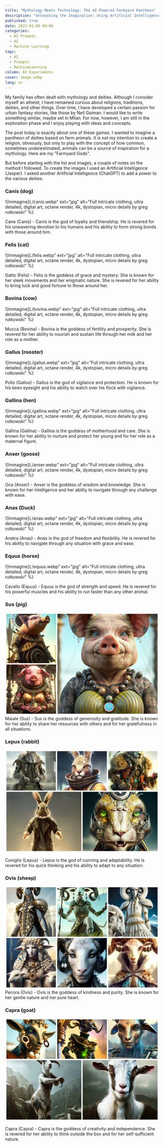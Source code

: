 ```yaml
---
title: "Mythology Meets Technology: The AI-Powered Farmyard Pantheon"
description: "Unleashing the Imagination: Using Artificial Intelligence to Create Mythical Deities"
published: true
date: 2023-01-09 09:00
categories:
  - AI Prompts
  - AI
  - Machine Learning
tags:
  - AI
  - Prompts
  - MachineLearning
column: AI Experiments
cover: image.webp
lang: en
---
```


My family has often dealt with mythology and deities. Although I consider myself an atheist, I have remained curious about religions, traditions, deities, and other things. Over time, I have developed a certain passion for urban fantasy stories, like those by Neil Gaiman. I would like to write something similar, maybe set in Milan. For now, however, I am still in the exploration phase and I enjoy playing with ideas and concepts.

The post today is exactly about one of these games. I wanted to imagine a pantheon of deities based on farm animals. It is not my intention to create a religion, obviously, but only to play with the concept of how common, sometimes underestimated, animals can be a source of inspiration for a mythology. Here are my "Farmyard Gods".

But before starting with the list and images, a couple of notes on the method I followed. To create the images I used an Artificial Intelligence (Jasper). I asked another Artificial Intelligence (ChatGPT) to add a power to the various deities.

### Canis (dog)

![Immagine](./canis.webp" ext="jpg" alt="Full intricate clothing, ultra detailed, digital art, octane render, 4k, dystopian, micro details by greg rutkowski" %}

Cane (Canis) - Canis is the god of loyalty and friendship. He is revered for his unwavering devotion to his humans and his ability to form strong bonds with those around him.

### Felis (cat)

![Immagine](./felis.webp" ext="jpg" alt="Full intricate clothing, ultra detailed, digital art, octane render, 4k, dystopian, micro details by greg rutkowski" %}

Gatto (Felis) - Felis is the goddess of grace and mystery. She is known for her sleek movements and her enigmatic nature. She is revered for her ability to bring luck and good fortune to those around her.

### Bovina (cow)

![Immagine](./bovina.webp" ext="jpg" alt="Full intricate clothing, ultra detailed, digital art, octane render, 4k, dystopian, micro details by greg rutkowski" %}

Mucca (Bovina) - Bovina is the goddess of fertility and prosperity. She is revered for her ability to nourish and sustain life through her milk and her role as a mother.

### Gallus (rooster)

![Immagine](./gallus.webp" ext="jpg" alt="Full intricate clothing, ultra detailed, digital art, octane render, 4k, dystopian, micro details by greg rutkowski" %}

Pollo (Gallus) - Gallus is the god of vigilance and protection. He is known for his keen eyesight and his ability to watch over his flock with vigilance.

### Gallina (hen)

![Immagine](./gallina.webp" ext="jpg" alt="Full intricate clothing, ultra detailed, digital art, octane render, 4k, dystopian, micro details by greg rutkowski" %}

Gallina (Gallina) - Gallina is the goddess of motherhood and care. She is known for her ability to nurture and protect her young and for her role as a maternal figure.

### Anser (goose)

![Immagine](./anser.webp" ext="jpg" alt="Full intricate clothing, ultra detailed, digital art, octane render, 4k, dystopian, micro details by greg rutkowski" %}

Oca (Anser) - Anser is the goddess of wisdom and knowledge. She is known for her intelligence and her ability to navigate through any challenge with ease.

### Anas (Duck)

![Immagine](./anas.webp" ext="jpg" alt="Full intricate clothing, ultra detailed, digital art, octane render, 4k, dystopian, micro details by greg rutkowski" %}

Anatra (Anas) - Anas is the god of freedom and flexibility. He is revered for his ability to navigate through any situation with grace and ease.

### Equus (horse)

![Immagine](./equus.webp" ext="jpg" alt="Full intricate clothing, ultra detailed, digital art, octane render, 4k, dystopian, micro details by greg rutkowski" %}

Cavallo (Equus) - Equus is the god of strength and speed. He is revered for his powerful muscles and his ability to run faster than any other animal.

### Sus (pig)

![Immagine](./sus.webp)
Maiale (Sus) - Sus is the goddess of generosity and gratitude. She is known for her ability to share her resources with others and for her gratefulness in all situations.

### Lepus (rabbit)

![Immagine](./lepus.webp)

Coniglio (Lepus) - Lepus is the god of cunning and adaptability. He is revered for his quick thinking and his ability to adapt to any situation.

### Ovis (sheep)

![Immagine](./ovis.webp)
Pecora (Ovis) - Ovis is the goddess of kindness and purity. She is known for her gentle nature and her pure heart.

### Capra (goat)

![Immagine](./capra.webp)

Capra (Capra) - Capra is the goddess of creativity and independence. She is revered for her ability to think outside the box and for her self-sufficient nature.
